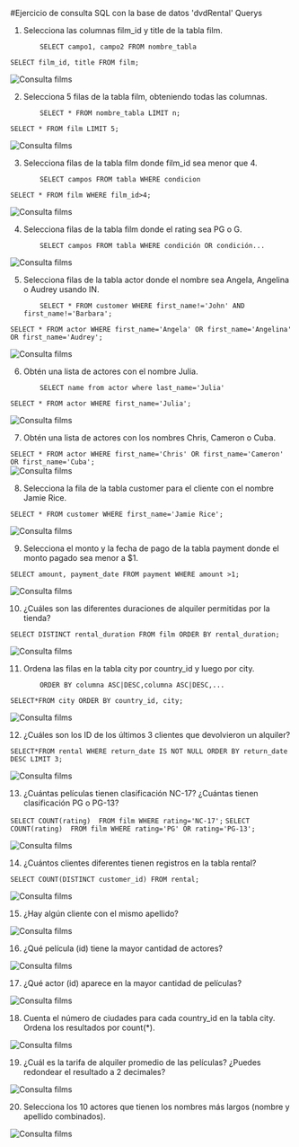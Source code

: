 #Ejercicio de consulta SQL con la base de datos 'dvdRental' Querys

1.  Selecciona las columnas film_id y title de la tabla film.

            SELECT campo1, campo2 FROM nombre_tabla

`SELECT film_id, title FROM film;`

![Consulta films](./imagenes/imag_1.PNG "punto1")

2.  Selecciona 5 filas de la tabla film, obteniendo todas las columnas.

            SELECT * FROM nombre_tabla LIMIT n;

`SELECT * FROM film LIMIT 5;`

![Consulta films](./imagenes/imag_2.PNG "punto2")

3.  Selecciona filas de la tabla film donde film_id sea menor que 4.

            SELECT campos FROM tabla WHERE condicion

`SELECT * FROM film WHERE film_id>4;`

![Consulta films](./imagenes/imag_3.PNG "punto3")

4.  Selecciona filas de la tabla film donde el rating sea PG o G.

            SELECT campos FROM tabla WHERE condición OR condición...

![Consulta films](./imagenes/imag_4.PNG "punto4")

5.  Selecciona filas de la tabla actor donde el nombre sea Angela, Angelina o Audrey usando IN.

            SELECT * FROM customer WHERE first_name!='John' AND first_name!='Barbara';

`SELECT * FROM actor WHERE first_name='Angela' OR first_name='Angelina' OR first_name='Audrey';`

![Consulta films](./imagenes/imag_5.PNG "punto5")

6.  Obtén una lista de actores con el nombre Julia.

            SELECT name from actor where last_name='Julia'

`SELECT * FROM actor WHERE first_name='Julia';`

![Consulta films](./imagenes/imag_6.PNG "punto6")

7. Obtén una lista de actores con los nombres Chris, Cameron o Cuba.

`SELECT * FROM actor WHERE first_name='Chris' OR first_name='Cameron' OR first_name='Cuba';`  
![Consulta films](./imagenes/imag_7.PNG "punto7")

8. Selecciona la fila de la tabla customer para el cliente con el nombre Jamie Rice.

`SELECT * FROM customer WHERE first_name='Jamie Rice';`

![Consulta films](./imagenes/imag_8.PNG "punto8")

9. Selecciona el monto y la fecha de pago de la tabla payment donde el monto pagado sea menor a $1.

`SELECT amount, payment_date FROM payment WHERE amount >1;`

![Consulta films](./imagenes/imag_9.PNG "punto9")

10. ¿Cuáles son las diferentes duraciones de alquiler permitidas por la tienda?

`SELECT DISTINCT rental_duration FROM film ORDER BY rental_duration;`

![Consulta films](./imagenes/imag_10.PNG "punto10")

11. Ordena las filas en la tabla city por country_id y luego por city.

            ORDER BY columna ASC|DESC,columna ASC|DESC,...

`SELECT*FROM city ORDER BY country_id, city;`

![Consulta films](./imagenes/imag_11.PNG "punto11")

12. ¿Cuáles son los ID de los últimos 3 clientes que devolvieron un alquiler?

`SELECT*FROM rental WHERE return_date IS NOT NULL ORDER BY return_date DESC LIMIT 3;`

![Consulta films](./imagenes/imag_12.PNG "punto12")

13. ¿Cuántas películas tienen clasificación NC-17? ¿Cuántas tienen clasificación PG o PG-13?

`SELECT COUNT(rating)  FROM film WHERE rating='NC-17';`
`SELECT COUNT(rating)  FROM film WHERE rating='PG' OR rating='PG-13';`

![Consulta films](./imagenes/imag_13.PNG "punto13")

14. ¿Cuántos clientes diferentes tienen registros en la tabla rental?

`SELECT COUNT(DISTINCT customer_id) FROM rental;`

![Consulta films](./imagenes/imag_14.PNG "punto14")

15. ¿Hay algún cliente con el mismo apellido?

![Consulta films](./imagenes/imag_15.PNG "punto15")

16. ¿Qué película (id) tiene la mayor cantidad de actores?

![Consulta films](./imagenes/imag_16.PNG "punto16")

17. ¿Qué actor (id) aparece en la mayor cantidad de películas?

![Consulta films](./imagenes/imag_17.PNG "punto17")

18. Cuenta el número de ciudades para cada country_id en la tabla city. Ordena los resultados por count(\*).

![Consulta films](./imagenes/imag_18.PNG "punto18")

19. ¿Cuál es la tarifa de alquiler promedio de las películas? ¿Puedes redondear el resultado a 2 decimales?

![Consulta films](./imagenes/imag_19.PNG "punto19")

20. Selecciona los 10 actores que tienen los nombres más largos (nombre y apellido combinados).

![Consulta films](./imagenes/imag_20.PNG "punto20")
